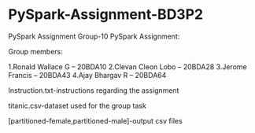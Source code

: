 # PySpark-Assignment-BD3P2
PySpark Assignment
 Group-10 PySpark Assignment:
 
Group members:

1.Ronald Wallace G – 20BDA10
2.Clevan Cleon Lobo – 20BDA28
3.Jerome Francis – 20BDA43
4.Ajay Bhargav R – 20BDA64


Instruction.txt-instructions regarding the assignment

titanic.csv-dataset used for the group task

[partitioned-female,partitioned-male]-output csv files
